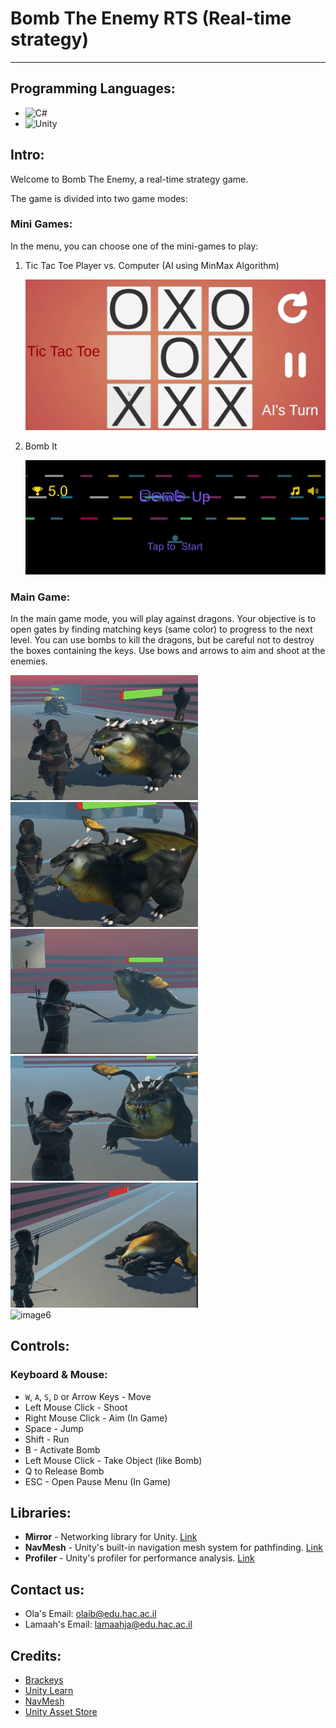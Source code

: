 # Bomb The Enemy RTS (Real-time strategy)

---

## Programming Languages:
* ![C#](https://img.shields.io/badge/C%23-239120?style=for-the-badge&logo=c-sharp&logoColor=white)
* ![Unity](https://img.shields.io/badge/Unity-100000?style=for-the-badge&logo=unity&logoColor=white)

## Intro:
Welcome to Bomb The Enemy, a real-time strategy game.

The game is divided into two game modes:

### Mini Games:
In the menu, you can choose one of the mini-games to play:

1. Tic Tac Toe Player vs. Computer (AI using MinMax Algorithm)

   ![Tic Tac Toe](assets/images/tictactoe.png)

2. Bomb It

   ![Bomb It](assets/images/BombIt.png)

### Main Game:
In the main game mode, you will play against dragons. Your objective is to open gates by finding matching keys (same color) to progress to the next level. You can use bombs to kill the dragons, but be careful not to destroy the boxes containing the keys. Use bows and arrows to aim and shoot at the enemies.


<img src="assets/images/Screenshot 2023-07-12 154813.png" style="width: 300px; height: 200px;" alt="image1" />
<img src="assets/images/Screenshot 2023-07-12 165014.png" style="width: 300px; height: 200px;" alt="image2" />
<img src="assets/images/Screenshot 2023-07-12 165315.png" style="width: 300px; height: 200px;" alt="image3" />
<img src="assets/images/Screenshot 2023-07-12 165356.png" style="width: 300px; height: 200px;" alt="image4" />
<img src="assets/images/Screenshot 2023-07-12 165442.png" style="width: 300px; height: 200px;" alt="image5" /><br/>
<img src="assets/images/MergedImages_auto_x2.jpg" style="width: 400px; height: 300px;" alt="image6" />

## Controls:
### Keyboard & Mouse:
- `W`, `A`, `S`, `D` or Arrow Keys - Move
- Left Mouse Click - Shoot
- Right Mouse Click - Aim (In Game)
- Space - Jump
- Shift - Run
- B - Activate Bomb
- Left Mouse Click - Take Object (like Bomb)
- Q to Release Bomb
- ESC - Open Pause Menu (In Game)


## Libraries:
- **Mirror** - Networking library for Unity. [Link](https://assetstore.unity.com/packages/tools/network/mirror-129321)
- **NavMesh** - Unity's built-in navigation mesh system for pathfinding. [Link](https://docs.unity3d.com/2023.2/Documentation/Manual/nav-BuildingNavMesh.html)
- **Profiler** - Unity's profiler for performance analysis. [Link](https://docs.unity3d.com/2021.2/Documentation/Manual/Profiler.html)

## Contact us:
- Ola's Email: [olaib@edu.hac.ac.il](mailto:olaib@edu.hac.ac.il)
- Lamaah's Email: [lamaahja@edu.hac.ac.il](mailto:lamaahja@edu.hac.ac.il)

## Credits:
- [Brackeys](https://www.youtube.com/channel/UCYbK_tjZ2OrIZFBvU6CCMiA)
- [Unity Learn](https://learn.unity.com/tutorials)
- [NavMesh](https://docs.unity3d.com/2023.2/Documentation/Manual/nav-BuildingNavMesh.html)
- [Unity Asset Store](https://assetstore.unity.com)
